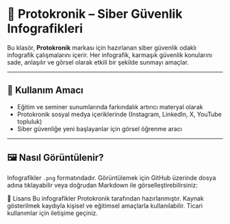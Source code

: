 

# 🧠 Protokronik – Siber Güvenlik Infografikleri

Bu klasör, **Protokronik** markası için hazırlanan siber güvenlik odaklı infografik çalışmalarını içerir. Her infografik, karmaşık güvenlik konularını sade, anlaşılır ve görsel olarak etkili bir şekilde sunmayı amaçlar.


---

## 🎯 Kullanım Amacı

- Eğitim ve seminer sunumlarında farkındalık artırıcı materyal olarak
- Protokronik sosyal medya içeriklerinde (Instagram, LinkedIn, X, YouTube topluluk)
- Siber güvenliğe yeni başlayanlar için görsel öğrenme aracı

---

## 🖼️ Nasıl Görüntülenir?

Infografikler `.png` formatındadır. Görüntülemek için GitHub üzerinde dosya adına tıklayabilir veya doğrudan Markdown ile görselleştirebilirsiniz:


🔖 Lisans
Bu infografikler Protokronik tarafından hazırlanmıştır. Kaynak gösterilmek kaydıyla kişisel ve eğitimsel amaçlarla kullanılabilir. Ticari kullanımlar için iletişime geçiniz.
